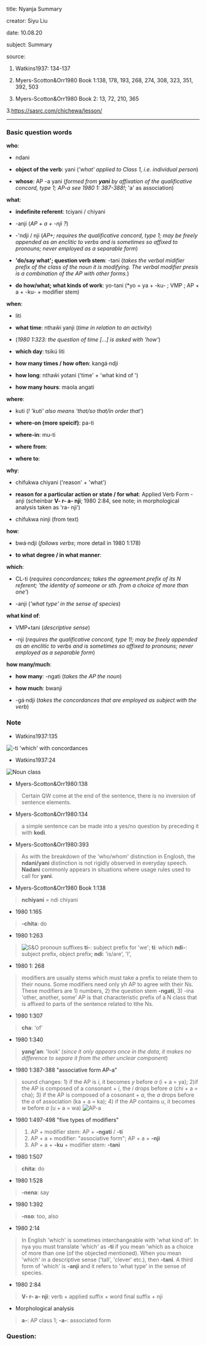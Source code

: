 
title: Nyanja Summary

creator: Siyu Liu

date: 10.08.20

subject: Summary

source: 

1. Watkins1937: 134-137

2. Myers-Scotton&Orr1980 Book 1:138, 178, 193, 268, 274, 308, 323, 351, 392, 503

3. Myers-Scotton&Orr1980 Book 2: 13, 72, 210, 365

3.https://sasrc.com/chichewa/lesson/



----

### Basic question words


**who**: 

 - ndani

 - **object of the verb**: yani (*'what' applied to Class 1, i.e. individual person*)
 
 - **whose**: AP -a yani (*formed from **yani** by affixation of the qualificative concord, type 1; AP-a see 1980 1: 387-388!*; 'a' as association)
 
**what**: 

 - **indefinite referent**: tciyani / chiyani
 
 - -anji (*AP + a + -nji ?*)
  
 - -'ndji / nji (*AP+; requires the qualificative concord, type 1; may be freely appended as an enclitic to verbs and is sometimes so affixed to pronouns; never employed as a separable form*)
 
 - **'do/say what'; question verb stem**: -tani (*takes the verbal midifier prefix of the class of the noun it is modifying. The verbal modifier presis is a combination of the AP with other forms.*)
 
 - **do how/what; what kinds of work**: yo-tani (*yo = ya + -ku- ; VMP ; AP + a + -ku- + modifier stem)
 
**when**: 

 - liti
 
 - **what time**: nthaŵi yanji (*time in relation to an activity*)
 
  - (*1980 1:323: the question of time [...] is asked with 'how'*)
 
 - **which day**: tsikú liti
 
 - **how many times / how often**:	kangá·ndji
 
 - **how long**: nthaŵi yotani ('time' + 'what kind of ')
 
 - **how many hours**: maola angati
 
**where**: 

 - kuti (*! 'kuti' also means 'that/so that/in order that'*)
 
 - **where-on (more speicif)**: pa-ti
 
 - **where-in**: mu-ti
  
 - **where from**: 
 
 - **where to**: 
 
**why**: 

 - chifukwa chiyani ('reason' + 'what')
 
 - **reason for a particular action or state / for what**: Applied Verb Form -anji (scheinbar **V- r- a- nji**; 1980 2:84, see note; in morphological analysis taken as 'ra- nji')  
 
 - chifukwa ninji (from text)
 
**how**: 

 - bwá·ndji (*follows verbs*; more detail in 1980 1:178)
 
 - **to what degree / in what manner**: 
  
**which**: 

 - CL-ti (*requires concordances; takes the agreement prefix of its N referent; 'the identity of someone or sth. from a choice of more than one'*)
 
 - -anji (*'what type' in the sense of species*)
   
**what kind of**: 

- VMP+tani (*descriptive sense*)

- -nji (*requires the qualificative concord, type 1!; may be freely appended as an enclitic to verbs and is sometimes so affixed to pronouns; never employed as a separable form*)

**how many/much**: 

 - **how many**: -ngati (*takes the AP the noun*)
 
 - **how much**: bwanji
 
 - -gá·ndji (*takes the concordances that are employed as subject with the verb*)


### Note

- Watkins1937:135

![-ti 'which' with concordances](https://user-images.githubusercontent.com/33869669/89871394-a01d6300-dbb7-11ea-896a-36505f8f4480.png)

- Watkins1937:24

![Noun class](https://user-images.githubusercontent.com/33869669/89877681-b976dd00-dbc0-11ea-8bcd-5000b8ec39f7.png)

- Myers-Scotton&Orr1980:138

> Certain QW come at the end of the sentence, there is no inversion of sentence elements.

- Myers-Scotton&Orr1980:134

> a simple sentence can be made into a yes/no question by preceding it with **kodi**.

- Myers-Scotton&Orr1980:393

> As with the breakdown of the 'who/whom' distinction in Englosh, the **ndani/yani** distinction is not rigidly observed in everyday speech. **Nadani** commonly appears in situations where usage rules used to call for **yani**.

-  Myers-Scotton&Orr1980 Book 1:138

> **nchiyani** = ndi chiyani

- 1980 1:165

> **-chita**: do

- 1980 1:263

> ![S&O pronoun suffixes](https://user-images.githubusercontent.com/33869669/117777298-c0f51080-b23c-11eb-822c-2bcb5c4d627c.png)
> **ti-**: subject prefix for 'we'; **ti**: which
> **ndi-**: subject prefix, object prefix; **ndi**: 'is/are', 'I', 

- 1980 1: 268

> modifiers are usually stems which must take a prefix to relate them to their nouns. Some modifiers need only yh AP to agree with their Ns. These modifiers are 1) numbers, 2) the question stem **-ngati**, 3) -ina 'other, another, some'
> AP is that characteristic prefix of a N class that is affixed to parts of the sentence related to tthe Ns. 

- 1980 1:307

> **cha**: 'of'

- 1980 1:340

> **yang'an**: 'look' (*since it only appears once in the data, it makes no difference to separe it from the other unclear component*)

- 1980 1:387-388 "associative form AP-a"

> sound changes: 1) if the AP is _i_, it becomes _y_ before _a_ (i + a = ya); 2)if the AP is composed of a consonant + _i_, the _i_ drops before _a_ (chi + a = cha); 3) if the AP is composed of a cosonant + _a_, the _a_ drops before the _a_ of association (ka + a = ka); 4) if the AP contains _u_, it becomes _w_ before _a_ (u + a = wa)
> ![AP-a](https://user-images.githubusercontent.com/33869669/117806316-77b3b980-b25a-11eb-925a-ec8450a93691.png) 

- 1980 1:497-498 "five types of modifiers"

> 1) AP + modifier stem: AP + **-ngati** / **-ti**
> 2) AP + a + modifier: "associative form"; AP + a + **-nji**
> 3) AP + a + **-ku** + modifier stem: **-tani**

- 1980 1:507

> **chita**: do

- 1980 1:528

> **-nena**: say

- 1980 1:392

> **-nso**: too, also

- 1980 2:14

> In English 'which' is sometimes interchangeable with 'what kind of'. In nya you must translate 'which' as **-ti** if you mean 'which as a choice of more than one (of the objected mentioned). When you mean 'which' in a descriptive sense ('tall', 'clever' etc.), then **-tani**. A third form of 'which' is **-anji** and it refers to 'what type' in the sense of species.

- 1980 2:84

> **V- r- a- nji**: verb + applied suffix + word final suffix + nji

- Morphological analysis

> **a-**: AP class 1; **-a-**: associated form

### Question:

